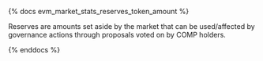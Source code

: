 {% docs evm_market_stats_reserves_token_amount %}

Reserves are amounts set aside by the market that can be used/affected by governance actions through proposals voted on by COMP holders.

{% enddocs %}

